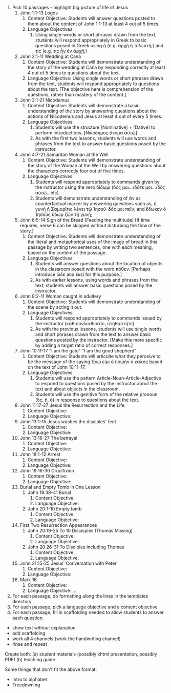 1. Pick 10 passages - highlight big picture of life of Jesus
    1. John 1:1-13 Logos
        1. Content Objective: Students will answer questions posted to them about the content of John 1:1-13 at least 4 out of 5 times.
        1. Language Objectives: 
            1. Using single-words or short phrases drawn from the text, students will respond appropriately in Greek to basic questions posed in Greek using ἢ (e.g. ἀρχῇ ἢ τελευτή;) and τίς (e.g. τίς ἦν ἐν ἀρχῇ;)
    1. John 2:1-11 Wedding at Cana
        1. Content Objective: Students will demonstrate understanding of the story of the wedding at Cana by responding correctly at least 4 out of 5 times to questions about the text.
        1. Language Objective: Using single words or short phrases drawn from the text, students will respond appropriately to questions about the text. [The objective here is comprehension of the questions, rather than mastery of the content.]
    1. John 3:1-21 Nicodemus
        1. Content Objective: Students will demonstrate a basic understanding of the story by answering questions about the actions of Nicodemus and Jesus at least 4 out of every 5 times.
        1. Language Objectives: 
            1. Students will use the structure [Nominative] + [Dative] to perform introductions. [Νικόδημος ὄνομα αὐτῷ]
            1. As with the first two lessons, students will use words and phrases from the text to answer basic questions posed by the instructor.
    1. John 4:7-21 Samaritan Woman at the Well
        1. Content Objective: Students will demonstrate understanding of the story of the Woman at the Well by answering questions about the characters correctly four out of five times.
        1. Language Objectives:
            1. Students will respond appropriately to commands given by the instructor using the verb δίδωμι (δός μοι.../δότε μοι.../δός αύτῷ...etc).
            1. Students will demonstrate understanding of ἂν as counterfactual marker by answering questions such as, ἡ γυνὴ ἡ Σαμαρῖτις λέγει τῷ Ἰησοῦ· δός μοι πεῖν; and ἔδωκεν ὁ Ἰησοῦς ὕδωρ ζῶν τῇ γυνῇ;
    1. John 6:5-14 Sign of the Bread (Feeding the multitude) [If time requires, verse 6 can be skipped without disturbing the flow of the story.]
        1. Content Objective: Students will demonstrate understanding of the literal and metaphorical uses of the image of bread in this passage by writing two sentences, one with each meaning, based on the content of the passage.
        1. Language Objectives: 
            1. Students will answer questions about the location of objects in the classroom posed with the word πόθεν. [Perhaps introduce ὧδε and ἐκεῖ for this purpose.]
            1. As with earlier lessons, using words and phrases from the text, students will answer basic questions posed by the instructor.
    1. John 8:2-11 Woman caught in adultery
        1. Content Objective: Students will demonstrate understanding of the scene by acting it out.
        1. Language Objectives:  
            1. Students will respond appropriately to commands issued by the instructor (καθίσον/καθίσατε, στῆθι/στῆτε)
            1. As with the previous lessons, students will use single words and short phrases drawn from the text to answer basic questions posted by the instructor. [Make this more specific by adding a target ratio of correct responses.]
    1. John 10:11-17 "I am the gate" "I am the good shepherd"
        1. Content Objective: Students will articulte what they perceive to be the message of the saying Ἐγώ εἰμι ὁ ποιμὴν ὁ καλός based on the text of John 10:11-17.
        1. Language Objectives: 
            1. Students will use the pattern Article-Noun-Article-Adjective to respond to questions posed by the instructor about the text and about objects in the classroom.
            1. Students will use the genitive form of the relative pronoun (ὅς, ἥ, ὅ) in response to questions about the text.
    1. John 11:17-27 Jesus the Resurrection and the Life
        1. Content Objective: 
        1. Language Objective: 
    1. John 13:1-15 Jesus washes the disciples' feet
        1. Content Objective: 
        1. Language Objective: 
    1. John 13:16-27 The betrayal
        1. Content Objective: 
        1. Language Objective: 
    1. John 18:1-12 Arrest
        1. Content Objective: 
        1. Language Objective: 
    1. John 19:16-30 Crucifixion
        1. Content Objective: 
        1. Language Objective: 
    1. Burial and Empty Tomb in One Lesson
        1. John 19:38-41 Burial
            1. Content Objective: 
            1. Language Objective: 
        1. John 20:1-10 Empty tomb
            1. Content Objective: 
            1. Language Objective: 
    1. First Two Resurrection Appearances
        1. John 20:19-25 To 10 Discisples (Thomas Missing)
            1. Content Objective: 
            1. Language Objective: 
        1. John 20:26-31 To Disciples including Thomas
            1. Content Objective: 
            1. Language Objective: 
    1. John 21:15-25 Jesus' Conversation with Peter
        1. Content Objective: 
        1. Language Objective: 
    1. Mark 16
        1. Content Objective: 
        1. Language Objective: 
  ...
2. For each passage, do formatting along the lines in the templates directory
3. For each passage, pick a language objective and a content objective
4. For each passage, fill in scaffolding needed to allow students to answer each question. 
  - show text without explanation
  - add scaffolding 
  - work all 4 channels (work the handwriting channel)
  - rinse and repeat

Create both:  (a) student materials (possibly xhtml presentation, possibly PDF)
(b) teaching guide



Some things that don't fit the above format:

- Intro to alphabet
- Treedowning
